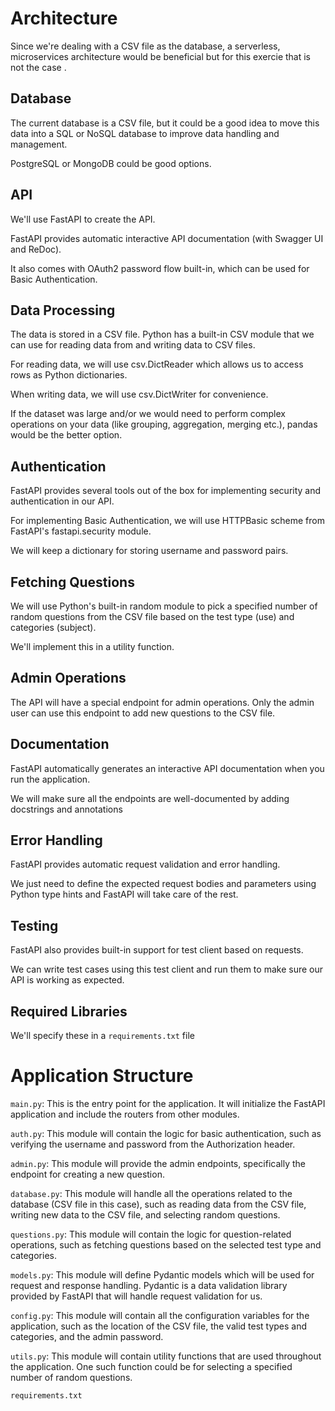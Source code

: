 # Architecture

Since we're dealing with a CSV file as the database, a serverless, microservices architecture would be beneficial but for this exercie that is not the case .

## Database

The current database is a CSV file, but it could be a good idea to move this data into a SQL or NoSQL database to improve data handling and management.

PostgreSQL or MongoDB could be good options.

## API

We'll use FastAPI to create the API.

FastAPI provides automatic interactive API documentation (with Swagger UI and ReDoc).

It also comes with OAuth2 password flow built-in, which can be used for Basic Authentication.

## Data Processing

The data is stored in a CSV file. Python has a built-in CSV module that we can use for reading data from and writing data to CSV files.

For reading data, we will use csv.DictReader which allows us to access rows as Python dictionaries.

When writing data, we will use csv.DictWriter for convenience.

If the dataset was large and/or we would need to perform complex operations on your data (like grouping, aggregation, merging etc.), pandas would be the better option.

## Authentication

FastAPI provides several tools out of the box for implementing security and authentication in our API.

For implementing Basic Authentication, we will use HTTPBasic scheme from FastAPI's fastapi.security module.

We will keep a dictionary for storing username and password pairs.

## Fetching Questions

We will use Python's built-in random module to pick a specified number of random questions from the CSV file based on the test type (use) and categories (subject).

We'll implement this in a utility function.

## Admin Operations

The API will have a special endpoint for admin operations.
Only the admin user can use this endpoint to add new questions to the CSV file.

## Documentation

FastAPI automatically generates an interactive API documentation when you run the application.

We will make sure all the endpoints are well-documented by adding docstrings and annotations

## Error Handling

FastAPI provides automatic request validation and error handling.

We just need to define the expected request bodies and parameters using Python type hints and FastAPI will take care of the rest.

## Testing

FastAPI also provides built-in support for test client based on requests.

We can write test cases using this test client and run them to make sure our API is working as expected.

## Required Libraries

We'll specify these in a `requirements.txt` file

# Application Structure

`main.py`: This is the entry point for the application. It will initialize the FastAPI application and include the routers from other modules.

`auth.py`: This module will contain the logic for basic authentication, such as verifying the username and password from the Authorization header.

`admin.py`: This module will provide the admin endpoints, specifically the endpoint for creating a new question.

`database.py`: This module will handle all the operations related to the database (CSV file in this case), such as reading data from the CSV file, writing new data to the CSV file, and selecting random questions.

`questions.py`: This module will contain the logic for question-related operations, such as fetching questions based on the selected test type and categories.

`models.py`: This module will define Pydantic models which will be used for request and response handling. Pydantic is a data validation library provided by FastAPI that will handle request validation for us.

`config.py`: This module will contain all the configuration variables for the application, such as the location of the CSV file, the valid test types and categories, and the admin password.

`utils.py`: This module will contain utility functions that are used throughout the application. One such function could be for selecting a specified number of random questions.

`requirements.txt`
